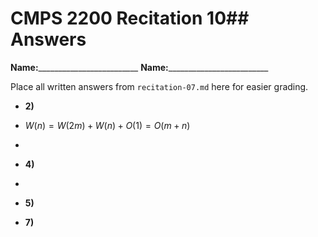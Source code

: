 # CMPS 2200 Recitation 10## Answers

**Name:**_________________________
**Name:**_________________________


Place all written answers from `recitation-07.md` here for easier grading.



- **2)**

- $W(n) = W(2m) + W(n) + O(1) = O(m+n)$
-   

- **4)**

- 

- **5)**

- **7)**
